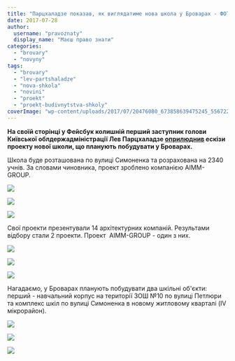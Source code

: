 ```yaml
---
title: "Парцхаладзе показав, як виглядатиме нова школа у Броварах - ФОТО"
date: 2017-07-28
author: 
  username: "pravoznaty"
  display_name: "Маєш право знати"
categories: 
  - "brovary"
  - "novyny"
tags: 
  - "brovary"
  - "lev-partshaladze"
  - "nova-shkola"
  - "novini"
  - "proekt"
  - "proekt-budivnytstva-shkoly"
coverImage: "wp-content/uploads/2017/07/20476080_673858639475245_5567220257716865251_n.jpg"
---
```


**На своїй сторінці у Фейсбук колишній перший заступник голови Київської облдержадміністрації Лев Парцхаладзе [оприлюднив](https://www.facebook.com/lev.partskhaladze/posts/793138037507307) ескізи проекту нової школи, що планують побудувати у Броварах.**

Школа буде розташована по вулиці Симоненка та розрахована на 2340 учнів. За словами чиновника, проект зроблено компанією AIMM-GROUP.

[![](https://mpz.brovary.org/wp-content/uploads/2017/07/20293011_673858472808595_3037561634850983376_n.jpg)](https://mpz.brovary.org/wp-content/uploads/2017/07/20293011_673858472808595_3037561634850983376_n.jpg)

[![](https://mpz.brovary.org/wp-content/uploads/2017/07/20294123_673858502808592_220482267304940551_n.jpg)](https://mpz.brovary.org/wp-content/uploads/2017/07/20294123_673858502808592_220482267304940551_n.jpg)

[![](https://mpz.brovary.org/wp-content/uploads/2017/07/20292909_673858539475255_5706315285459352594_n.jpg)](https://mpz.brovary.org/wp-content/uploads/2017/07/20292909_673858539475255_5706315285459352594_n.jpg)

Свої проекти презентували 14 архітектурних компаній. Результами відбору стали 2 проекти. Проект  AIMM-GROUP - один з них.

[![](https://mpz.brovary.org/wp-content/uploads/2017/07/20376020_673858689475240_1653472568554931351_n.jpg)](https://mpz.brovary.org/wp-content/uploads/2017/07/20376020_673858689475240_1653472568554931351_n.jpg)

[![](https://mpz.brovary.org/wp-content/uploads/2017/07/20292891_673858599475249_7976506388932195251_n.jpg)](https://mpz.brovary.org/wp-content/uploads/2017/07/20292891_673858599475249_7976506388932195251_n.jpg)

[![](https://mpz.brovary.org/wp-content/uploads/2017/07/20429983_673858579475251_4692297542420590372_n.jpg)](https://mpz.brovary.org/wp-content/uploads/2017/07/20429983_673858579475251_4692297542420590372_n.jpg)

Нагадаємо, у Броварах планують побудувати два шкільні об'єкти: перший - навчальний корпус на території ЗОШ №10 по вулиці Петлюри та комплекс шкіл по вулиці Симоненка в новому житловому кварталі (IV мікрорайон).

[![](https://mpz.brovary.org/wp-content/uploads/2017/07/20431210_673858669475242_95128343334126970_n.jpg)](https://mpz.brovary.org/wp-content/uploads/2017/07/20431210_673858669475242_95128343334126970_n.jpg)

[![](https://mpz.brovary.org/wp-content/uploads/2017/07/20430145_673858556141920_4786976453263005028_n.jpg)](https://mpz.brovary.org/wp-content/uploads/2017/07/20430145_673858556141920_4786976453263005028_n.jpg)

[![](https://mpz.brovary.org/wp-content/uploads/2017/07/20294020_673858399475269_7225826264400829652_n.jpg)](https://mpz.brovary.org/wp-content/uploads/2017/07/20294020_673858399475269_7225826264400829652_n.jpg)
